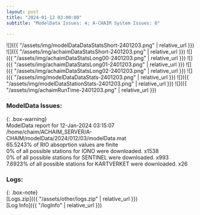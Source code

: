 ```yaml
---
layout: post
title: "2024-01-12 03:00:00"
subtitle: "ModelData Issues: 4; A-CHAIM System Issues: 0"

---
```


![]({{ "/assets/img/modelDataDataStatsShort-2401203.png" | relative_url }})
![]({{ "/assets/img/achaimDataStatsShort-2401203.png" | relative_url }})
![]({{ "/assets/img/achaimDataStatsLong00-2401203.png" | relative_url }})
![]({{ "/assets/img/achaimDataStatsLong01-2401203.png" | relative_url }})
![]({{ "/assets/img/achaimDataStatsLong02-2401203.png" | relative_url }})
![]({{ "/assets/img/modelDataDataStats-2401203.png" | relative_url }})
![]({{ "/assets/img/modelDataStationStats-2401203.png" | relative_url }})
![]({{ "/assets/img/achaimRunTime-2401203.png" | relative_url }})


### ModelData Issues:  
  
{: .box-warning}  
 ModelData report for 12-Jan-2024 03:15:07   
 /home/chaim/ACHAIM_SERVER/A-CHAIM/modelData/2024/012/03/modelData.mat   
 65.5243% of RIO absoprtion values are finite   
 0% of all possible stations for IONO were downloaded. x1538   
 0% of all possible stations for SENTINEL were downloaded. x993   
 7.6923% of all possible stations for KARTVERKET were downloaded. x26   
  


### Logs:  
  
{: .box-note}  
[Logs.zip]({{ "/assets/other/logs.zip" | relative_url }})  
[Log Info]({{ "/logInfo" | relative_url }})  
